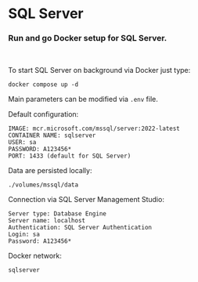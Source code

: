 # SQL Server
### Run and go Docker setup for SQL Server.

<br />

To start SQL Server on background via Docker just type:
```
docker compose up -d
```

Main parameters can be modified via `.env` file.


Default configuration:
```
IMAGE: mcr.microsoft.com/mssql/server:2022-latest
CONTAINER NAME: sqlserver
USER: sa
PASSWORD: A123456*
PORT: 1433 (default for SQL Server)
```

Data are persisted locally:
```
./volumes/mssql/data
```

Connection via SQL Server Management Studio:
```
Server type: Database Engine
Server name: localhost
Authentication: SQL Server Authentication
Login: sa
Password: A123456*
```

Docker network:
```
sqlserver
```
